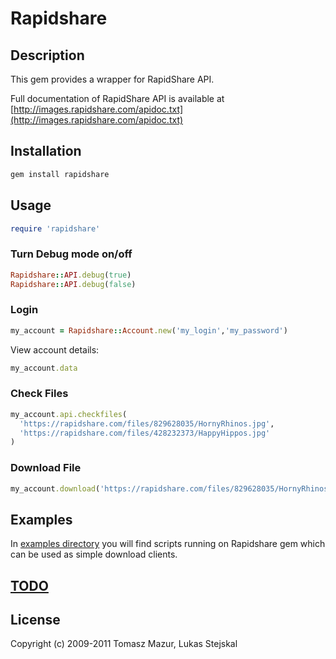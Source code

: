 # Rapidshare #

## Description ##

This gem provides a wrapper for RapidShare API.

Full documentation of RapidShare API is available at
[http://images.rapidshare.com/apidoc.txt](http://images.rapidshare.com/apidoc.txt)

## Installation ##

```ruby
gem install rapidshare
```

## Usage ##

```ruby
require 'rapidshare'
```

### Turn Debug mode on/off ###

```ruby
Rapidshare::API.debug(true)
Rapidshare::API.debug(false)
```

### Login ###

```ruby
my_account = Rapidshare::Account.new('my_login','my_password')
```

View account details:

```ruby
my_account.data
```

### Check Files ###

```ruby
my_account.api.checkfiles(
  'https://rapidshare.com/files/829628035/HornyRhinos.jpg',
  'https://rapidshare.com/files/428232373/HappyHippos.jpg'
)
```

### Download File ###

```ruby
my_account.download('https://rapidshare.com/files/829628035/HornyRhinos.jpg')
```

## Examples ##

In [examples directory](./master/examples/) you will find scripts running on Rapidshare gem which can
be used as simple download clients.

## [TODO](./master/TODO.markdown) ##

## License ##

Copyright (c) 2009-2011 Tomasz Mazur, Lukas Stejskal

